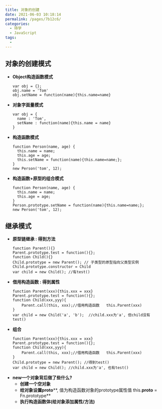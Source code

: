 ```yaml
---
title: 对象的创建
date: 2021-06-03 10:18:14
permalink: /pages/7b12c6/
categories:
  - 待学
  - JavaScript
tags:
  -
---
```


## **对象的创建模式**

* **Object构造函数模式**
  ```
  var obj = {};
  obj.name = 'Tom'
  obj.setName = function(name){this.name=name}
  ```
* **对象字面量模式**
  ```
  var obj = {
    name : 'Tom',
    setName : function(name){this.name = name}
  }
  ```
* **构造函数模式**
  ```
  function Person(name, age) {
    this.name = name;
    this.age = age;
    this.setName = function(name){this.name=name;};
  }
  new Person('tom', 12);
  ```
* **构造函数+原型的组合模式**
  ```
  function Person(name, age) {
    this.name = name;
    this.age = age;
  }
  Person.prototype.setName = function(name){this.name=name;};
  new Person('tom', 12);
  ```

## **继承模式**

* **原型链继承 : 得到方法**
  ```
  function Parent(){}
  Parent.prototype.test = function(){};
  function Child(){}
  Child.prototype = new Parent(); // 子类型的原型指向父类型实例
  Child.prototype.constructor = Child
  var child = new Child(); //有test()
  ```
* **借用构造函数 : 得到属性**
  ```
  function Parent(xxx){this.xxx = xxx}
  Parent.prototype.test = function(){};
  function Child(xxx,yyy){
      Parent.call(this, xxx);//借用构造函数   this.Parent(xxx)
  }
  var child = new Child('a', 'b');  //child.xxx为'a', 但child没有test()
  ```
* **组合**
  ```
  function Parent(xxx){this.xxx = xxx}
  Parent.prototype.test = function(){};
  function Child(xxx,yyy){
      Parent.call(this, xxx);//借用构造函数   this.Parent(xxx)
  }
  Child.prototype = new Parent(); //得到test()
  var child = new Child(); //child.xxx为'a', 也有test()
  ```
* **new一个对象背后做了些什么?**
  * **创建一个空对象**
  * **给对象设置******proto******, 值为构造函数对象的prototype属性值   this.******proto****** = Fn.prototype**
  * **执行构造函数体(给对象添加属性/方法)**
